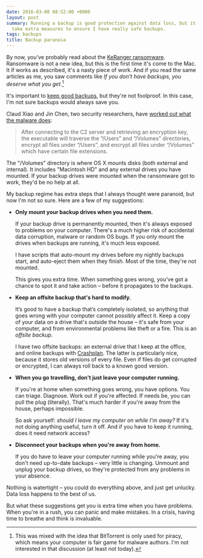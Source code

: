 ```yaml
---
date: 2016-03-08 08:52:00 +0000
layout: post
summary: Running a backup is good protection against data loss, but it's not perfect.  I
  take extra measures to ensure I have really safe backups.
tags: backups
title: Backup paranoia
---
```


By now, you've probably read about the [KeRanger ransomware](http://arstechnica.co.uk/security/2016/03/first-mac-targeting-ransomware-hits-transmission-users-researchers-say/).
Ransomware is not a new idea, but this is the first time it's come to the Mac.
It if works as described, it's a nasty piece of work.
And if you read the same articles as me, you saw comments like *If you don't have backups, you deserve what you get*.[^1]

[^1]: This was mixed with the idea that BitTorrent is only used for piracy, which means your computer is fair game for malware authors.  I'm not interested in that discussion (at least not today).

It's important to [keep good backups](http://mattgemmell.com/backups/), but they're not foolproof.  In this case, I'm not sure backups would always save you.

Claud Xiao and Jin Chen, two security researchers, have [worked out what the malware does](http://researchcenter.paloaltonetworks.com/2016/03/new-os-x-ransomware-keranger-infected-transmission-bittorrent-client-installer/):

> After connecting to the C2 server and retrieving an encryption key, the executable will traverse the “/Users” and “/Volumes” directories, encrypt all files under “/Users”, and encrypt all files under “/Volumes” which have certain file extensions.

The "/Volumes" directory is where OS X mounts disks (both external and internal).  It includes "Macintosh HD" and any external drives you have mounted.  If your backup drives were mounted when the ransomware got to work, they'd be no help at all.

My backup regime has extra steps that I always thought were paranoid, but now I'm not so sure.
Here are a few of my suggestions:

*   **Only mount your backup drives when you need them.**

    If your backup drive is permanently mounted, then it's always exposed to problems on your computer.
    There's a much higher risk of accidental data corruption, malware or random OS bugs.
    If you only mount the drives when backups are running, it's much less exposed.

    I have scripts that auto-mount my drives before my nightly backups start, and auto-eject them when they finish.
    Most of the time, they're not mounted.

    This gives you extra time.
    When something goes wrong, you’ve got a chance to spot it and take action – before it propagates to the backups.

*   **Keep an offsite backup that's hard to modify.**

    It’s good to have a backup that’s completely isolated, so anything that goes wrong with your computer cannot possibly affect it.
    Keep a copy of your data on a drive that's outside the house – it's safe from your computer, and from environmental problems like theft or a fire.
    This is an *offsite backup*.

    I have two offsite backups: an external drive that I keep at the office, and online backups with [Crashplan](http://www.code42.com/crashplan/).
    The latter is particularly nice, because it stores old versions of every file.
    Even if files do get corrupted or encrypted, I can always roll back to a known good version.

*   **When you go travelling, don't just leave your computer running.**

    If you're at home when something goes wrong, you have options.
    You can triage.  Diagnose.  Work out if you're affected.
    If needs be, you can pull the plug (literally).
    That's much harder if you're away from the house, perhaps impossible.

    So ask yourself: *should I leave my computer on while I'm away?*
    If it's not doing anything useful, turn it off.
    And if you have to keep it running, does it need network access?

*   **Disconnect your backups when you're away from home.**

    If you do have to leave your computer running while you're away, you don't need up-to-date backups – very little is changing.
    Unmount and unplug your backup drives, so they're protected from any problems in your absence.

Nothing is watertight – you could do everything above, and just get unlucky.
Data loss happens to the best of us.

But what these suggestions get you is extra time when you have problems.
When you're in a rush, you can panic and make mistakes.
In a crisis, having time to breathe and think is invaluable.
